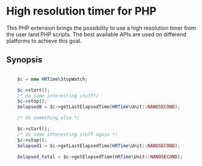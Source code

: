 # High resolution timer for PHP #

This PHP extension brings the possibility to use a high resolution timer from the user land PHP scripts. The best available APIs are used on differend platforms to achieve this goal. 

## Synopsis ##

```php

	$c = new HRTime\StopWatch;

	$c->start();
	/* do some interesting stuff*/
	$c->stop();
	$elapsed0 = $c->getLastElapsedTime(HRTime\Unit::NANOSECOND);

	/* do something else */

	$c->start();
	/* do some interesting stuff again */
	$c->stop();
	$elapsed1 = $c->getLastElapsedTime(HRTime\Unit::NANOSECOND);

	$elapsed_total = $c->getElapsedTime(HRTime\Unit::NANOSECOND);
```